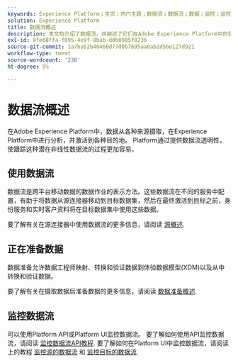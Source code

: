 ```yaml
---
keywords: Experience Platform；主页；热门主题；数据流；数据流；数据；监控；监控数据流；监控数据流；监控；监控数据流；监控数据流；流；流服务；
solution: Experience Platform
title: 数据流概述
description: 本文档介绍了数据流，并阐述了它们在Adobe Experience Platform中的使用方式。
exl-id: 8fe08ffa-f095-4e9f-8bab-d060985f0236
source-git-commit: 1a7ba52b48460d77d0b7695aa0ab2d5be127d921
workflow-type: tm+mt
source-wordcount: '238'
ht-degree: 5%

---
```


# 数据流概述

在Adobe Experience Platform中，数据从各种来源摄取，在Experience Platform中进行分析，并激活到各种目的地。 Platform通过提供数据流透明性，使跟踪这种潜在非线性数据流的过程更加容易。

## 使用数据流

数据流是跨平台移动数据的数据作业的表示方法。这些数据流在不同的服务中配置，有助于将数据从源连接器移动到目标数据集，然后在最终激活到目标之前，身份服务和实时客户资料将在目标数据集中使用这些数据。

要了解有关在源连接器中使用数据流的更多信息，请阅读 [源概述](../sources/home.md).

## 正在准备数据

数据准备允许数据工程师映射、转换和验证数据到体验数据模型(XDM)以及从中转换和验证数据。

要了解有关在摄取数据后准备数据的更多信息，请阅读 [数据准备概述](../data-prep/home.md).

## 监控数据流

可以使用Platform API或Platform UI监控数据流。 要了解如何使用API监控数据流，请阅读 [监控数据流API教程](./api/monitor.md). 要了解如何在Platform UI中监控数据流，请阅读上的教程 [监控源的数据流](./ui/monitor-sources.md) 和 [监控目标的数据流](./ui/monitor-destinations.md).
